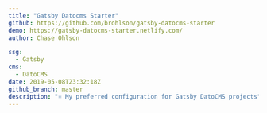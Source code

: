 ```yaml
---
title: "Gatsby Datocms Starter"
github: https://github.com/brohlson/gatsby-datocms-starter
demo: https://gatsby-datocms-starter.netlify.com/
author: Chase Ohlson

ssg:
  - Gatsby
cms:
  - DatoCMS
date: 2019-05-08T23:32:18Z
github_branch: master
description: "⚛️ My preferred configuration for Gatsby DatoCMS projects"
---
```

